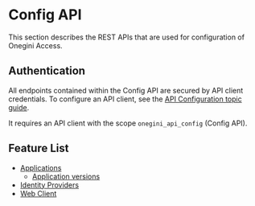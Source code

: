 # Config API

This section describes the REST APIs that are used for configuration of Onegini Access.

## Authentication

All endpoints contained within the Config API are secured by API client credentials. To configure an API client, see
the [API Configuration topic guide](../../topics/technical-app-management/api-configuration/api-configuration.md).

It requires an API client with the scope `onegini_api_config` (Config API).

## Feature List

* [Applications](applications/index.md)
    * [Application versions](applications/application-version-api.md)
* [Identity Providers](identity-provider-api.md)
* [Web Client](web-client.md)
